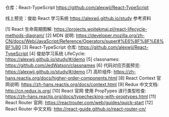 仓库：React-TypeScript
https://github.com/alexwjj/React-TypeScript

线上预览：俊劫 React 学习系统
https://alexwjj.github.io/study
参考资料


[1]
React 生命周期图解: https://projects.wojtekmaj.pl/react-lifecycle-methods-diagram/
[2]
MDN 说明: https://developer.mozilla.org/zh-CN/docs/Web/JavaScript/Reference/Operators/super#%E6%8F%8F%E8%BF%B0
[3]
React-TypeScript 仓库: https://github.com/alexwjj/React-TypeScript
[4]
俊劫学习系统 LifeCycle: https://alexwjj.github.io/study/#/demo
[5]
classnames: https://github.com/JedWatson/classnames
[6]
代码对应页面预览: https://alexwjj.github.io/study/#/demo
[7]
高阶组件: https://zh-hans.reactjs.org/docs/higher-order-components.html
[8]
React Context 官网说明: https://zh-hans.reactjs.org/docs/context.html
[9]
Redux 中文文档: http://cn.redux.js.org/
[10]
React 官网 使用 PropTypes 进行类型检查: https://zh-hans.reactjs.org/docs/typechecking-with-proptypes.html
[11]
React Router 官网: https://reactrouter.com/web/guides/quick-start
[12]
React Router 中文文档: http://react-guide.github.io/react-router-cn/